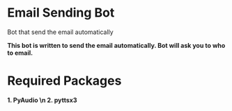 # Email Sending Bot

 Bot that send the email automatically

**This bot is written to send the email automatically. Bot will ask you to who to email.**

# Required Packages

**1. PyAudio \n
 2. pyttsx3**
